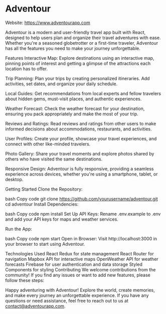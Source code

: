 # Adventour 

Website: https://www.adventourapp.com

Adventour is a modern and user-friendly travel app built with React, designed to help users plan and organize their travel adventures with ease. Whether you're a seasoned globetrotter or a first-time traveler, Adventour has all the features you need to make your journey unforgettable.

Features
Interactive Map: Explore destinations using an interactive map, pinning points of interest and getting a glimpse of the attractions each location has to offer.

Trip Planning: Plan your trips by creating personalized itineraries. Add activities, set dates, and organize your daily schedule.

Local Guides: Get recommendations from local experts and fellow travelers about hidden gems, must-visit places, and authentic experiences.

Weather Forecast: Check the weather forecast for your destination, ensuring you pack appropriately and make the most of your trip.

Reviews and Ratings: Read reviews and ratings from other users to make informed decisions about accommodations, restaurants, and activities.

User Profiles: Create your profile, showcase your travel experiences, and connect with other like-minded travelers.

Photo Gallery: Share your travel moments and explore photos shared by others who have visited the same destinations.

Responsive Design: Adventour is fully responsive, providing a seamless experience across devices, whether you're using a smartphone, tablet, or desktop.

Getting Started
Clone the Repository:

bash
Copy code
git clone https://github.com/yourusername/adventour.git
cd adventour
Install Dependencies:

bash
Copy code
npm install
Set Up API Keys:
Rename .env.example to .env and add your API keys for maps and weather services.

Run the App:

bash
Copy code
npm start
Open in Browser:
Visit http://localhost:3000 in your browser to start using Adventour.

Technologies Used
React
Redux for state management
React Router for navigation
Mapbox API for interactive maps
OpenWeather API for weather forecasts
Firebase for user authentication and data storage
Styled Components for styling
Contributing
We welcome contributions from the community! If you find any issues or want to add new features, please follow these steps:

Happy adventuring with Adventour! Explore the world, create memories, and make every journey an unforgettable experience. If you have any questions or need assistance, feel free to reach out to us at contact@adventourapp.com.
